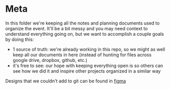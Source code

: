 # Meta

In this folder we're keeping all the notes and planning documents used to organize the event. It'll be a bit messy and you may need context to understand everything going on, but we want to accomplish a couple goals by doing this:

- 1 source of truth: we're already working in this repo, so we might as well keep all our documents in here (instead of hunting for files across google drive, dropbox, github, etc.)
- it's free to see: our hope with keeping everything open is so others can see how we did it and inspire other projects organized in a similar way

Designs that we couldn't add to git can be found in [figma](https://www.figma.com/file/Yja7uS1E8iDhD2vRP6vNgf/Onboard-design-exploration?type=design&node-id=233%3A35&t=1ZfNpv5bkd37cjqJ-1)